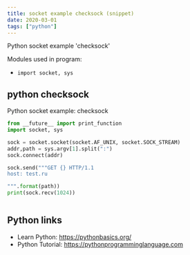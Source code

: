 ```yaml
---
title: socket example checksock (snippet)
date: 2020-03-01
tags: ["python"]
---
```

Python socket example 'checksock'


Modules used in program: 
* `import socket, sys`

## python checksock

Python socket example: checksock

```python
from __future__ import print_function
import socket, sys

sock = socket.socket(socket.AF_UNIX, socket.SOCK_STREAM)
addr,path = sys.argv[1].split(":")
sock.connect(addr)

sock.send("""GET {} HTTP/1.1
host: test.ru

""".format(path))
print(sock.recv(1024))



```

## Python links

- Learn Python: https://pythonbasics.org/
- Python Tutorial: https://pythonprogramminglanguage.com
